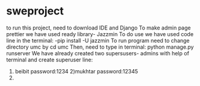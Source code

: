 # sweproject
to run this project, need to download IDE and Django
To make admin page prettier we have used ready library- Jazzmin
To do use we have used code line in the terminal: -pip install -U jazzmin
To run program need to change directory umc by cd umc
Then, need to type in terminal: python manage.py runserver
We have already created two supersusers- admins with help of terminal and create superuser line:
1) beibit password:1234  2)mukhtar password:12345
2) 
